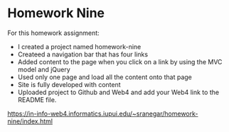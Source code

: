 # Homework Nine

For this homework assignment:

- I created a project named homework-nine
- Createed a navigation bar that has four links 
- Added content to the page when you click on a link by using the MVC model and jQuery
- Used only one page and load all the content onto that page 
- Site is fully developed with content
- Uploaded project to Github and Web4 and add your Web4 link to the README file. 

https://in-info-web4.informatics.iupui.edu/~sranegar/homework-nine/index.html